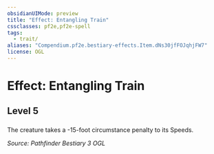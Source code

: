 ```yaml
---
obsidianUIMode: preview
title: "Effect: Entangling Train"
cssclasses: pf2e,pf2e-spell
tags:
  - trait/
aliases: "Compendium.pf2e.bestiary-effects.Item.dNs30jfFOJqhjFW7"
license: OGL
---
```

# Effect: Entangling Train
## Level 5
### 






The creature takes a -15-foot circumstance penalty to its Speeds.

*Source: Pathfinder Bestiary 3*
*OGL*